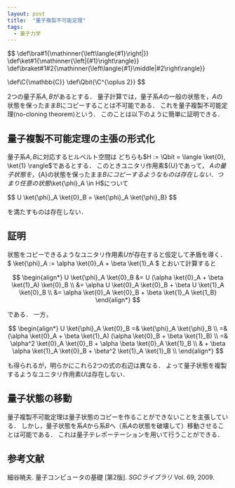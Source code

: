 ```yaml
---
layout: post
title:  "量子複製不可能定理"
tags:
  - 量子力学
---
```

$$
\def\bra#1{\mathinner{\left\langle{#1}\right|}}
\def\ket#1{\mathinner{\left|{#1}\right\rangle}}
\def\braket#1#2{\mathinner{\left\langle{#1}\middle|#2\right\rangle}}

\def\C{\mathbb{C}}
\def\Qbit{\C^{\oplus 2}}
$$

2つの量子系$A, B$があるとする．
量子計算では，量子系$A$の一般の状態を，$A$の状態を保ったまま$B$にコピーすることは不可能である．
これを量子複製不可能定理(no-cloning theorem)という．
このことは以下のように簡単に証明できる．

## 量子複製不可能定理の主張の形式化
量子系$A, B$に対応するヒルベルト空間は
どちらも$H := \Qbit = \langle \ket{0}, \ket{1} \rangle$であるとする．
このときユニタリ作用素${U}であって，
${A}の量子状態を，${A}の状態を保ったまま${B}にコピーするようなものは存在しない．
つまり任意の状態$\ket{\phi}_A \in H$について

$$
U \ket{\phi}_A \ket{0}_B = \ket{\phi}_A \ket{\phi}_B}
$$

を満たすものは存在しない．

## 証明
状態をコピーできるようなユニタリ作用素$U$が存在すると仮定して矛盾を導く．
$ \ket{\phi}_A := \alpha \ket{0}_A + \beta \ket{1}_A $
とおいて計算すると

$$
\begin{align*}
  U \ket{\phi}_A \ket{0}_B
  &= U (\alpha \ket{0}_A + \beta \ket{1}_A) \ket{0}_B \\
  &= \alpha U \ket{0}_A \ket{0}_B + \beta U \ket{1}_A \ket{0}_B \\
  &= \alpha \ket{0}_A \ket{0}_B + \beta \ket{1}_A \ket{1_B}
\end{align*}
$$

である．
一方，

$$
\begin{align*}
  U \ket{\phi}_A \ket{0}_B
  =& \ket{\phi}_A \ket{\phi}_B \\
  =& (\alpha \ket{0}_A + \beta \ket{1}_A) (\alpha \ket{0}_B + \beta \ket{1}_B) \\
  =& \alpha^2 \ket{0}_A \ket{0}_B + \alpha \beta \ket{0}_A \ket{1}_B \\
  &  + \beta \alpha \ket{1}_A \ket{0}_B + \beta^2 \ket{1}_A \ket{1}_B \\
\end{align*}
$$

も得られるが，明らかにこれら2つの式の右辺は異なる．
よって量子状態を複製するようなユニタリ作用素$U$は存在しない．

## 量子状態の移動
量子複製不可能定理は量子状態のコピーを作ることができないことを主張している．
しかし，量子状態を系$A$から系$B$へ（系$A$の状態を破壊して）移動させることは可能である．
これは量子テレポーテーションを用いて行うことができる．

## 参考文献
細谷暁夫. 量子コンピュータの基礎 [第2版]. *SGCライブラリ* Vol. 69, 2009.
